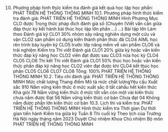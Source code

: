 10. Phương pháp hình thức kiểm tra đánh giá kết quả học tập học phần: PHÁT TRIỂN HỆ THỐNG THÔNG MINH
10.1. Phương pháp hình thức kiểm tra đánh giá: PHÁT TRIỂN HỆ THỐNG THÔNG MINH Hình Phương Mục CLO được Trọng thức pháp đích đánh giá số (Chuyên (Viết vấn cần giữa đáp thực kỳ kết hành bài thúc học tập lớn phần ...) ...) Bài tập lớn Làm theo Đánh giá kỹ CLO1 30% nhóm xây năng nghiên dựng một cứu và vận CLO2 sản phẩm có dụng kiến thành phần thức đã CLO4 AIML học rèn trình bày luyện kỹ CLO5 trước lớp năng mềm về sản phẩm CLO6 và trải nghiệm Kiểm tra Thi viết Đánh giá CLO1 20% giữa kỳ hoặc vấn kiến thức đáp kỹ năng học CLO2 viên đạt được sau CLO3 nửa học kỳ CLO4 CLO5 CLO6 Thi kết Thi viết Đánh giá CLO1 50% thúc học hoặc vấn kiến thức phần đáp kỹ năng học CLO2 viên đạt được khi CLO4 kết thúc học phần CLO5 CLO6 CLO7 CLO8 Tổng: 100% PHÁT TRIỂN HỆ THỐNG THÔNG MINH 10.2. Tiêu chí đánh giá: PHÁT TRIỂN HỆ THỐNG THÔNG MINH Mức chất lượng Thang điểm Mô tả mức chất lượngYêu cầu Xuất sắc 910 Nắm vững kiến thức ở mức xuất sắc ở tất cảhầu hết kiến thức
Khá giỏi 78 Nắm vững kiến thức ở mức tốt vẫn còn một vài kiến thức chưa nắm được
Đạt 56 Nắm vững kiến thức cơ bản
Chưa đạt 04 Không nắm được phần lớn kiến thức cơ bản
10.3. Lịch thi và kiểm tra: PHÁT TRIỂN HỆ THỐNG THÔNG MINH Hình thức kiểm tra Thời gian Dự thời gian tiến hành Kiểm tra giữa kỳ Tuần 8
Thi cuối kỳ Theo lịch của Trường
Hà Nội ngày tháng năm 2023 Duyệt Chủ nhiệm Khoa Chủ nhiệm Bộ môn PHÁT TRIỂN HỆ THỐNG THÔNG MINH